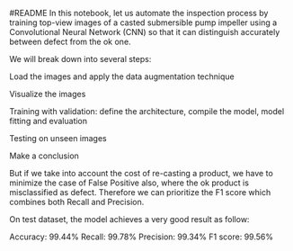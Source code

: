#README
In this notebook, let us automate the inspection process by training top-view images of a casted submersible pump impeller using a Convolutional Neural Network (CNN) so that it can distinguish accurately between defect from the ok one.

We will break down into several steps:

Load the images and apply the data augmentation technique

Visualize the images

Training with validation: define the architecture, compile the model, model fitting and evaluation

Testing on unseen images

Make a conclusion

But if we take into account the cost of re-casting a product, we have to minimize the case of False Positive also, where the ok product is misclassified as defect. Therefore we can prioritize the F1 score which combines both Recall and Precision.

On test dataset, the model achieves a very good result as follow:

Accuracy: 99.44%
Recall: 99.78%
Precision: 99.34%
F1 score: 99.56%
